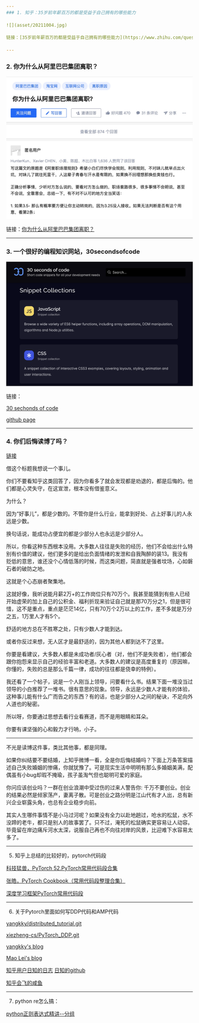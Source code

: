 ```yaml
---
### 1. 知乎：35岁前年薪百万的都是受益于自己拥有的哪些能力

![](asset/20211004.jpg)

链接：[35岁前年薪百万的都是受益于自己拥有的哪些能力](https://www.zhihu.com/question/430806666/answer/1605415717)

---
```




### 2. 你为什么从阿里巴巴集团离职？

![](asset/20211005.jpg)

链接：[你为什么从阿里巴巴集团离职？](https://www.zhihu.com/question/22032540/answer/1851214303)

---




### 3. 一个很好的编程知识网站，30secondsofcode

![](asset/20211006.jpg)

链接：

[30 sechonds of code](https://www.30secondsofcode.org/git/p/1)

[github page](https://github.com/30-seconds/30-seconds-of-python)

---



### 4. 你们后悔读博了吗？

[链接](https://www.zhihu.com/question/482665249/answer/2097085429)

借这个标题我想说一个事儿。

你们不要看知乎这类回答了，因为你看多了就会发现都是劝退的，都是后悔的。他们都是心灵失守，在这宣泄，根本没有借鉴意义。

为什么？

因为“好事儿”，都是少数的。不管你是什么行业，能拿到好处、占上好事儿的人永远是少数。

换句话说，能成功占便宜的都是少部分人也永远是少部分人。

所以，你看这种东西根本没用。大多数人往往是失败的经历，他们不会给出什么特别有价值的建议，他们更多的是给出负面情绪的发泄和自我陶醉的装13。我没有贬低的意思，谁还没个心情低落的时候，而这类问题，简直就是强者坟场，心如磐石者的破防之地。

这就是个心态崩者聚集地。

这就好像，我听说能月薪2万+的工作岗位只有70万个。我甚至能猜到有些人已经开始虚荣的加上自己的公积金、福利折现来验证自己就是那70万分之1，但是很可惜，这不是重点，重点是茫茫14亿，只有70万个2万以上的工作，差不多就是万分之五，1万里人才有5个。

舒适的地方总在不胜寒之处，只有少数人才能到达。

或者你反过来想，无人区才是最舒适的，因为其他人都到达不了这里。

你要是看建议，大多数人都是未成功者/灰心者（对，他们不是失败者），他们都会跟你抱怨来显示自己的经验丰富和老道。大多数人的建议是高度重复的（原因嘛，你懂的，失败的总是那么千篇一律，成功的往往都是侥幸的特例）。

我还看了一个帖子，说是一个人刚当上领导，问要看什么书。结果下面一堆没当过领导的小白推荐了一堆书。很有意思的现象。领导，永远是少数人才能有的体验，这种事儿能有什么广而告之的东西？有的话，也是少部分人之间的秘诀，不足向外人道也的秘密。

所以呀，你要通过思想去看行业看赛道，而不是用眼睛和耳朵。

你要有课坚强的心和毅力才行呐，小子。

---

不光是读博这件事，类比其他事，都是同理。

如果你纠结要不要结婚，上知乎微博一看，全是你后悔结婚吗？下面上万条答案描述自己失败婚姻的惨痛，你就犹豫了。可是现实生活中明明有那么多婚姻美满，配偶虽有小bug却瑕不掩瑜，孩子虽淘气但也聪明可爱的家庭。

你问应该创业吗？一群在创业浪潮中受过伤的过来人警告你: 千万不要创业。创业的结果必然是倾家荡产，妻离子散。可是创业之路分明是江山代有才人出，总有新兴企业崭露头角，也总有企业稳步向前。

其实人生哪件事情不是小马过河呢？如果没有全力以赴地趟过，呛水的松鼠，水不没蹄的老牛，都只是别人的故事罢了。只不过，淹死的松鼠确实更容易让人动容。毕竟留在岸边痛斥河水太深，说服自己再也不向往对岸的风景，比迎难下水容易太多了。

---

5. 知乎上总结的比较好的，pytorch代码段

[科技猛兽，PyTorch 52.PyTorch常用代码段合集](https://zhuanlan.zhihu.com/p/205407928)

[张皓，PyTorch Cookbook（常用代码段整理合集）](https://zhuanlan.zhihu.com/p/59205847?)

[深度学习框架PyTorch常用代码段](https://zhuanlan.zhihu.com/p/104019160)


----

6. 关于Pytorch里面如何写DDP代码和AMP代码

[yangkky/distributed_tutorial.git](https://github.com/yangkky/distributed_tutorial/blob/master/ddp_tutorial.md)

[xiezheng-cs/PyTorch_DDP.git](https://github.com/xiezheng-cs/PyTorch_DDP/blob/main/distributed.py)

[yangkky's blog](https://yangkky.github.io/2019/07/08/distributed-pytorch-tutorial.html)

[Mao Lei's blog](https://leimao.github.io/blog/PyTorch-Distributed-Training/)

[知乎用户日知的日志](https://zhuanlan.zhihu.com/p/98535650)  [日知的github](https://github.com/tczhangzhi/pytorch-distributed/blob/master/apex_distributed.py)

[知乎会飞的咸鱼](https://zhuanlan.zhihu.com/p/76638962)

----


7. python re怎么搞：

[python正则表达式精讲--分组](https://zhuanlan.zhihu.com/p/375659011)


